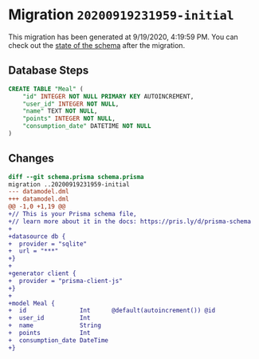 # Migration `20200919231959-initial`

This migration has been generated at 9/19/2020, 4:19:59 PM.
You can check out the [state of the schema](./schema.prisma) after the migration.

## Database Steps

```sql
CREATE TABLE "Meal" (
    "id" INTEGER NOT NULL PRIMARY KEY AUTOINCREMENT,
    "user_id" INTEGER NOT NULL,
    "name" TEXT NOT NULL,
    "points" INTEGER NOT NULL,
    "consumption_date" DATETIME NOT NULL
)
```

## Changes

```diff
diff --git schema.prisma schema.prisma
migration ..20200919231959-initial
--- datamodel.dml
+++ datamodel.dml
@@ -1,0 +1,19 @@
+// This is your Prisma schema file,
+// learn more about it in the docs: https://pris.ly/d/prisma-schema
+
+datasource db {
+  provider = "sqlite"
+  url = "***"
+}
+
+generator client {
+  provider = "prisma-client-js"
+}
+
+model Meal {
+  id               Int      @default(autoincrement()) @id
+  user_id          Int
+  name             String
+  points           Int
+  consumption_date DateTime
+}
```


